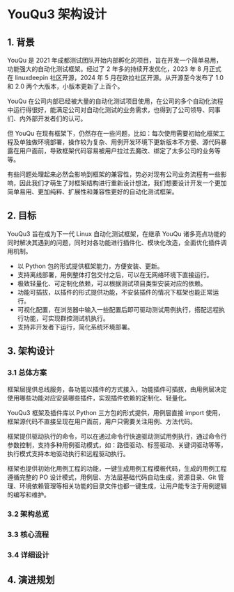 # YouQu3 架构设计

## 1. 背景

YouQu 是 2021 年成都测试团队开始内部孵化的项目，旨在开发一个简单易用，功能强大的自动化测试框架。经过了 2 年多的持续开发优化，2023 年 8 月正式在 linuxdeepin 社区开源，2024 年 5 月在欧拉社区开源。从开源至今发布了 1.0 和 2.0 两个大版本，小版本更新了上百个。

YouQu 在公司内部已经被大量的自动化测试项目使用，在公司的多个自动化流程中运行得很好，能满足公司对自动化测试的业务需求，也得到了公司领导、同事们、内外部开发者们的认可。

但 YouQu 在现有框架下，仍然存在一些问题，比如：每次使用需要初始化框架工程及单独做环境部署，操作较为复杂、用例开发环境下更新版本不方便、源代码暴露在用户面前，导致框架代码容易被用户拉过去魔改、绑定了太多公司的业务等等。

有些问题处理起来必然会影响到框架的兼容性，势必对现有公司业务流程有一些影响，因此我们才萌生了对框架结构进行重新设计想法，我们想要设计开发一个更加简单易用、更加纯粹、扩展性和兼容性更好的自动化测试框架。

## 2. 目标

YouQu3 旨在成为下一代 Linux 自动化测试框架，在继承 YouQu 诸多亮点功能的同时解决其遇到的问题，同时对各功能进行插件化、模块化改造，全面优化插件调用机制。

- 以 Python 包的形式提供框架能力，方便安装、更新。
- 支持离线部署，用例整体打包交付之后，可以在无网络环境下直接运行。
- 极致轻量化、可定制化依赖，可以根据测试项目类型安装对应的依赖。
- 功能可插拔，以插件的形式提供功能，不安装插件的情况下框架也能正常运行。
- 可视化配置，在浏览器中输入一些配置后即可驱动测试用例执行，搭配远程执行功能，可实现群控测试机执行。
- 支持非开发者下运行，简化系统环境部署。

## 3. 架构设计

### 3.1 总体方案

框架层提供总线服务，各功能以插件的方式接入，功能插件可插拔，由用例层决定使用哪些功能对应安装哪些插件，实现插件依赖的定制化、轻量化。

YouQu3 框架及插件库以 Python 三方包的形式提供，用例层直接 import 使用，框架源代码不直接呈现在用户面前，用户只需要关注用例、方法代码。

框架提供驱动执行的命令，可以在通过命令行快速驱动测试用例执行，通过命令行参数控制，支持多种用例驱动模式，如：路径驱动、标签驱动、关键词驱动等等，执行模式支持本地驱动执行和远程驱动执行。

框架也提供初始化用例工程的功能，一键生成用例工程模板代码，生成的用例工程遵循完整的 PO 设计模式，用例层、方法层基础代码自动生成，资源目录、Git 管理、环境依赖管理等相关功能的目录文件也都一键生成，让用户能专注于用例逻辑的编写和维护。

### 3.2 架构总览

### 3.3 核心流程

### 3.4 详细设计

## 4. 演进规划
